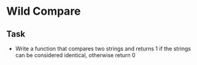 # Wild Compare

## Task

- Write a function that compares two strings and returns 1 if the strings can be considered identical, otherwise return 0
